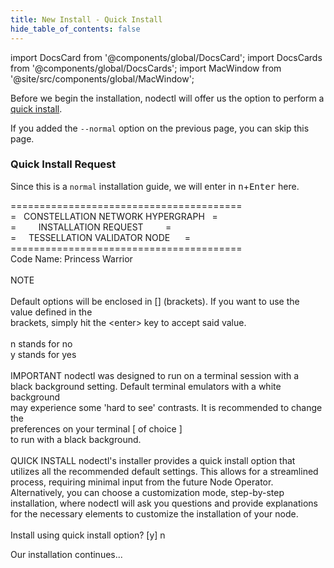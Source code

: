 ```yaml
---
title: New Install - Quick Install
hide_table_of_contents: false
---
```

<intro-end />

import DocsCard from '@components/global/DocsCard';
import DocsCards from '@components/global/DocsCards';
import MacWindow from '@site/src/components/global/MacWindow';

<head>
  <title>MainNet 2.0 Automation with nodectl</title>
  <meta
    name="description"
    content="nodectl installation of new Node"
  />
</head>

Before we begin the installation, nodectl will offer us the option to perform a [quick install](/validate/automated/quickInstall/nodectlQInstallIntro).

If you added the `--normal` option on the previous page, you can skip this page.

### Quick Install Request
Since this is a `normal` installation guide, we will enter in <kbd>n</kbd>+<kbd>Enter</kbd> here.

<MacWindow>
========================================<br />
=&nbsp;&nbsp;&nbsp;CONSTELLATION NETWORK HYPERGRAPH&nbsp;&nbsp;&nbsp;=<br />
=&nbsp;&nbsp;&nbsp;&nbsp;&nbsp;&nbsp;&nbsp;&nbsp;&nbsp;INSTALLATION REQUEST&nbsp;&nbsp;&nbsp;&nbsp;&nbsp;&nbsp;&nbsp;&nbsp;&nbsp;=<br />
=&nbsp;&nbsp;&nbsp;&nbsp;&nbsp;TESSELLATION VALIDATOR NODE&nbsp;&nbsp;&nbsp;&nbsp;&nbsp;&nbsp;=<br />
========================================<br />
 Code Name: Princess Warrior<br />
<br />
   NOTE <br />
<br />
  Default options will be enclosed in [] (brackets). If you want to use the <br />
  value defined in the<br />
  brackets, simply hit the &lt;enter&gt; key to accept said value.<br />
<br />
  n stands for  no <br /> 
  y stands for  yes  <br />
<br />
  IMPORTANT nodectl was designed to run on a terminal session with a<br />
  black background setting. Default terminal emulators with a white background<br />
  may experience some 'hard to see' contrasts. It is recommended to change the<br />
  preferences on your terminal [ of choice ]<br /> 
  to run with a black background.<br />
  <br />
  QUICK INSTALL  nodectl's installer provides a quick install option that utilizes all the recommended default settings. This allows for a streamlined process, requiring minimal input from the future Node Operator.<br />
  Alternatively, you can choose a customization mode, step-by-step installation, where nodectl will ask you questions and provide explanations for the necessary elements to customize the installation of your node.<br />
<br />
  Install using quick install option? [y] n
</MacWindow>

Our installation continues...
